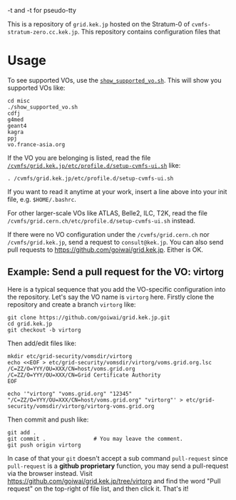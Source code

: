 -t and -t for pseudo-tty

This is a repository of `grid.kek.jp` hosted on the Stratum-0 of `cvmfs-stratum-zero.cc.kek.jp`. This repository contains configuration files that 


# Usage

To see supported VOs, use the [`show_supported_vo.sh`](misc/show_supported_vo.sh). This will show you supported VOs like:

```
cd misc
./show_supported_vo.sh
cdfj
g4med
geant4
kagra
ppj
vo.france-asia.org
```

If the VO you are belonging is listed, read the file [`/cvmfs/grid.kek.jp/etc/profile.d/setup-cvmfs-ui.sh`](etc/profile.d/setup-cvmfs-ui.sh) like:

```
. /cvmfs/grid.kek.jp/etc/profile.d/setup-cvmfs-ui.sh
```

If you want to read it anytime at your work, insert a line above into your init file, e.g. `$HOME/.bashrc`.

For other larger-scale VOs like ATLAS, Belle2, ILC, T2K, read the file `/cvmfs/grid.cern.ch/etc/profile.d/setup-cvmfs-ui.sh` instead.

If there were no VO configuration under the `/cvmfs/grid.cern.ch` nor `/cvmfs/grid.kek.jp`, send a request to `consult@kek.jp`. You can also send pull requests to https://github.com/goiwai/grid.kek.jp. Either is OK.

## Example: Send a pull request for the VO: virtorg

Here is a typical sequence that you add the VO-specific configuration into the repository. Let's say the VO name is `virtorg` here. Firstly clone the repository and create a branch `virtorg` like:

```
git clone https://github.com/goiwai/grid.kek.jp.git
cd grid.kek.jp
git checkout -b virtorg
```

Then add/edit files like:

```
mkdir etc/grid-security/vomsdir/virtorg
echo <<EOF > etc/grid-security/vomsdir/virtorg/voms.grid.org.lsc
/C=ZZ/O=YYY/OU=XXX/CN=host/voms.grid.org
/C=ZZ/O=YYY/OU=XXX/CN=Grid Certificate Authority
EOF

echo '"virtorg" "voms.grid.org" "12345" "/C=ZZ/O=YYY/OU=XXX/CN=host/voms.grid.org" "virtorg"' > etc/grid-security/vomsdir/virtorg/virtorg-voms.grid.org
```

Then commit and push like:

```
git add .
git commit .               # You may leave the comment.
git push origin virtorg
```

In case of that your `git` doesn't accept a sub command `pull-request` since `pull-request` is a **github proprietary** function, you may send a pull-request via the browser instead. Visit https://github.com/goiwai/grid.kek.jp/tree/virtorg and find the word "Pull request" on the top-right of file list, and then click it. That's it!
